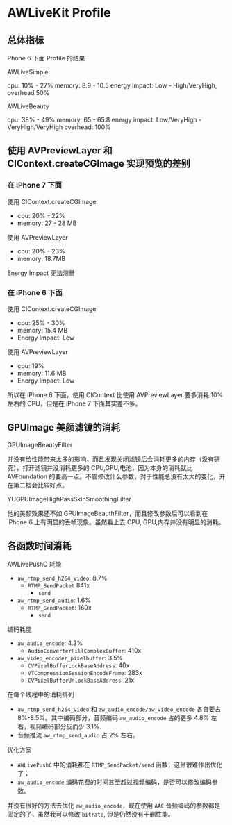 # AWLiveKit Profile

## 总体指标

Phone 6 下面 Profile 的结果

AWLiveSimple

cpu: 10% - 27%
memory: 8.9 - 10.5
energy impact: Low - High/VeryHigh, overhead 50%

AWLiveBeauty

cpu: 38% - 49%
memory: 65 - 65.8
energy impact: Low/VeryHigh - VeryHigh/VeryHigh overhead: 100%

## 使用 AVPreviewLayer 和 CIContext.createCGImage 实现预览的差别

### 在 iPhone 7 下面

使用 CIContext.createCGImage 

- cpu: 20% - 22%
- memory: 27 - 28 MB

使用 AVPreviewLayer 

- cpu: 20% - 23%
- memory: 18.7MB

Energy Impact 无法测量

### 在 iPhone 6 下面

使用 CIContext.createCGImage

- cpu: 25% - 30%
- memory: 15.4 MB
- Energy Impact: Low

使用 AVPreviewLayer

- cpu: 19%
- memory: 11.6 MB
- Energy Impact: Low

所以在 iPhone 6 下面，使用 CIContext 比使用 AVPreviewLayer 要多消耗 10% 左右的 CPU，但是在 iPhone 7 下面其实差不多。

## GPUImage 美颜滤镜的消耗 

GPUImageBeautyFilter 

并没有给性能带来太多的影响，而且发现关闭滤镜后会消耗更多的内存（没有研究），打开滤镜并没消耗更多的 CPU,GPU,电池，因为本身的消耗就比 AVFoundation 的要高一点。不管修改什么参数，对于性能总没有太大的变化，开在第二档会比较好点。

YUGPUImageHighPassSkinSmoothingFilter

他的美颜效果还不如 GPUImageBeauthFilter，而且修改参数后可以看到在 iPhone 6 上有明显的丢帧现象。虽然看上去 CPU, GPU,内存并没有明显的消耗。

## 各函数时间消耗

AWLivePushC 耗能

- `aw_rtmp_send_h264_video`: 8.7%
	- `RTMP_SendPacket` 841x
		- `send`
- `aw_rtmp_send_audio`: 1.6%
	- `RTMP_SendPacket`: 160x
		- `send`

编码耗能

- `aw_audio_encode`: 4.3%
	- `AudioConverterFillComplexBuffer`: 410x
- `aw_video_encoder_pixelbuffer`: 3.5%
	- `CVPixelBufferLockBaseAddress`: 40x
	- `VTCompressionSessionEncodeFrame`: 283x
	- `CVPixelBufferUnlockBaseAddress`: 21x

在每个线程中的消耗排列

- `aw_rtmp_send_h264_video` 和 `aw_audio_encode/aw_video_encode` 各自要占 8%-8.5%。其中编码部分，音频编码 `aw_audio_encode` 占的更多 4.8% 左右，视频编码部分反而少 3.1%.
- 音频推流 `aw_rtmp_send_audio` 占 2% 左右。

优化方案

- `AWLivePushC` 中的消耗都在 `RTMP_SendPacket/send` 函数，这里很难作出优化了；
- `aw_audio_encode` 编码花费的时间甚至超过视频编码，是否可以修改编码参数。

并没有很好的方法去优化 `aw_audio_encode`，现在使用 `AAC` 音频编码的参数都是固定的了，虽然我可以修改 `bitrate`, 但是仍然没有干删性能。
